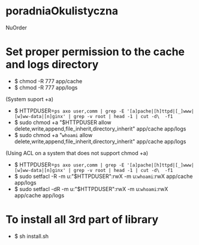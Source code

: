 # poradniaOkulistyczna
NuOrder

# Set proper permission to the cache and logs directory
 - $ chmod -R 777 app/cache
 - $ chmod -R 777 app/logs

 (System suport +a)
 - $ HTTPDUSER=`ps axo user,comm | grep -E '[a]pache|[h]ttpd|[_]www|[w]ww-data|[n]ginx' | grep -v root | head -1 | cut -d\  -f1`
 - $ sudo chmod +a "$HTTPDUSER allow delete,write,append,file_inherit,directory_inherit" app/cache app/logs
 - $ sudo chmod +a "`whoami` allow delete,write,append,file_inherit,directory_inherit" app/cache app/logs
 
 (Using ACL on a system that does not support chmod +a)
 - $ HTTPDUSER=`ps axo user,comm | grep -E '[a]pache|[h]ttpd|[_]www|[w]ww-data|[n]ginx' | grep -v root | head -1 | cut -d\  -f1`
 - $ sudo setfacl -R -m u:"$HTTPDUSER":rwX -m u:`whoami`:rwX app/cache app/logs
 - $ sudo setfacl -dR -m u:"$HTTPDUSER":rwX -m u:`whoami`:rwX app/cache app/logs

# To install all 3rd part of library
 - $ sh install.sh